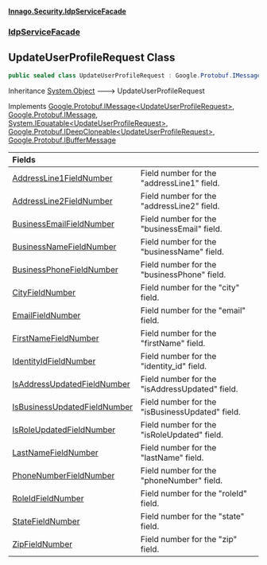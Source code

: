 #### [Innago\.Security\.IdpServiceFacade](../../index.md 'index')
### [IdpServiceFacade](../index.md 'IdpServiceFacade')

## UpdateUserProfileRequest Class

```csharp
public sealed class UpdateUserProfileRequest : Google.Protobuf.IMessage<IdpServiceFacade.UpdateUserProfileRequest>, Google.Protobuf.IMessage, System.IEquatable<IdpServiceFacade.UpdateUserProfileRequest>, Google.Protobuf.IDeepCloneable<IdpServiceFacade.UpdateUserProfileRequest>, Google.Protobuf.IBufferMessage
```

Inheritance [System\.Object](https://learn.microsoft.com/en-us/dotnet/api/system.object 'System\.Object') &#129106; UpdateUserProfileRequest

Implements [Google\.Protobuf\.IMessage&lt;](https://learn.microsoft.com/en-us/dotnet/api/google.protobuf.imessage-1 'Google\.Protobuf\.IMessage\`1')[UpdateUserProfileRequest](index.md 'IdpServiceFacade\.UpdateUserProfileRequest')[&gt;](https://learn.microsoft.com/en-us/dotnet/api/google.protobuf.imessage-1 'Google\.Protobuf\.IMessage\`1'), [Google\.Protobuf\.IMessage](https://learn.microsoft.com/en-us/dotnet/api/google.protobuf.imessage 'Google\.Protobuf\.IMessage'), [System\.IEquatable&lt;](https://learn.microsoft.com/en-us/dotnet/api/system.iequatable-1 'System\.IEquatable\`1')[UpdateUserProfileRequest](index.md 'IdpServiceFacade\.UpdateUserProfileRequest')[&gt;](https://learn.microsoft.com/en-us/dotnet/api/system.iequatable-1 'System\.IEquatable\`1'), [Google\.Protobuf\.IDeepCloneable&lt;](https://learn.microsoft.com/en-us/dotnet/api/google.protobuf.ideepcloneable-1 'Google\.Protobuf\.IDeepCloneable\`1')[UpdateUserProfileRequest](index.md 'IdpServiceFacade\.UpdateUserProfileRequest')[&gt;](https://learn.microsoft.com/en-us/dotnet/api/google.protobuf.ideepcloneable-1 'Google\.Protobuf\.IDeepCloneable\`1'), [Google\.Protobuf\.IBufferMessage](https://learn.microsoft.com/en-us/dotnet/api/google.protobuf.ibuffermessage 'Google\.Protobuf\.IBufferMessage')

| Fields | |
| :--- | :--- |
| [AddressLine1FieldNumber](AddressLine1FieldNumber.md 'IdpServiceFacade\.UpdateUserProfileRequest\.AddressLine1FieldNumber') | Field number for the "addressLine1" field\. |
| [AddressLine2FieldNumber](AddressLine2FieldNumber.md 'IdpServiceFacade\.UpdateUserProfileRequest\.AddressLine2FieldNumber') | Field number for the "addressLine2" field\. |
| [BusinessEmailFieldNumber](BusinessEmailFieldNumber.md 'IdpServiceFacade\.UpdateUserProfileRequest\.BusinessEmailFieldNumber') | Field number for the "businessEmail" field\. |
| [BusinessNameFieldNumber](BusinessNameFieldNumber.md 'IdpServiceFacade\.UpdateUserProfileRequest\.BusinessNameFieldNumber') | Field number for the "businessName" field\. |
| [BusinessPhoneFieldNumber](BusinessPhoneFieldNumber.md 'IdpServiceFacade\.UpdateUserProfileRequest\.BusinessPhoneFieldNumber') | Field number for the "businessPhone" field\. |
| [CityFieldNumber](CityFieldNumber.md 'IdpServiceFacade\.UpdateUserProfileRequest\.CityFieldNumber') | Field number for the "city" field\. |
| [EmailFieldNumber](EmailFieldNumber.md 'IdpServiceFacade\.UpdateUserProfileRequest\.EmailFieldNumber') | Field number for the "email" field\. |
| [FirstNameFieldNumber](FirstNameFieldNumber.md 'IdpServiceFacade\.UpdateUserProfileRequest\.FirstNameFieldNumber') | Field number for the "firstName" field\. |
| [IdentityIdFieldNumber](IdentityIdFieldNumber.md 'IdpServiceFacade\.UpdateUserProfileRequest\.IdentityIdFieldNumber') | Field number for the "identity\_id" field\. |
| [IsAddressUpdatedFieldNumber](IsAddressUpdatedFieldNumber.md 'IdpServiceFacade\.UpdateUserProfileRequest\.IsAddressUpdatedFieldNumber') | Field number for the "isAddressUpdated" field\. |
| [IsBusinessUpdatedFieldNumber](IsBusinessUpdatedFieldNumber.md 'IdpServiceFacade\.UpdateUserProfileRequest\.IsBusinessUpdatedFieldNumber') | Field number for the "isBusinessUpdated" field\. |
| [IsRoleUpdatedFieldNumber](IsRoleUpdatedFieldNumber.md 'IdpServiceFacade\.UpdateUserProfileRequest\.IsRoleUpdatedFieldNumber') | Field number for the "isRoleUpdated" field\. |
| [LastNameFieldNumber](LastNameFieldNumber.md 'IdpServiceFacade\.UpdateUserProfileRequest\.LastNameFieldNumber') | Field number for the "lastName" field\. |
| [PhoneNumberFieldNumber](PhoneNumberFieldNumber.md 'IdpServiceFacade\.UpdateUserProfileRequest\.PhoneNumberFieldNumber') | Field number for the "phoneNumber" field\. |
| [RoleIdFieldNumber](RoleIdFieldNumber.md 'IdpServiceFacade\.UpdateUserProfileRequest\.RoleIdFieldNumber') | Field number for the "roleId" field\. |
| [StateFieldNumber](StateFieldNumber.md 'IdpServiceFacade\.UpdateUserProfileRequest\.StateFieldNumber') | Field number for the "state" field\. |
| [ZipFieldNumber](ZipFieldNumber.md 'IdpServiceFacade\.UpdateUserProfileRequest\.ZipFieldNumber') | Field number for the "zip" field\. |
